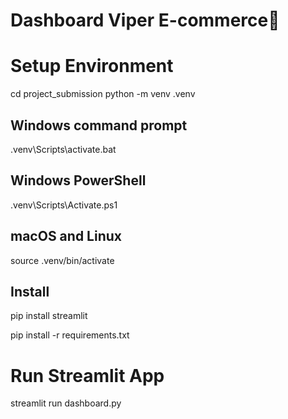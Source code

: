 # Dashboard Viper E-commerce🐍

# Setup Environment
cd project_submission
python -m venv .venv

## Windows command prompt
.venv\Scripts\activate.bat

## Windows PowerShell
.venv\Scripts\Activate.ps1

## macOS and Linux
source .venv/bin/activate

## Install
pip install streamlit

pip install -r requirements.txt

# Run Streamlit App
streamlit run dashboard.py
